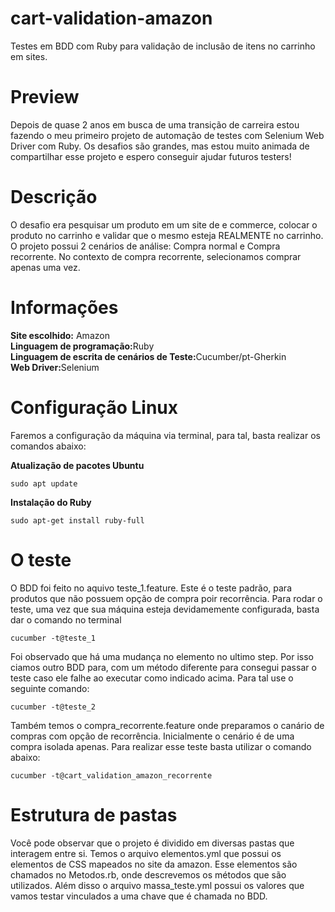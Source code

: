 # cart-validation-amazon
Testes em BDD com Ruby para validação de inclusão de itens no carrinho em sites.

# Preview
Depois de quase 2 anos em busca de uma transição de carreira estou fazendo o meu primeiro projeto de automação de testes com Selenium Web Driver com Ruby.
Os desafios são grandes, mas estou muito animada de compartilhar esse projeto e espero conseguir ajudar futuros testers!

# Descrição
O desafio era pesquisar um produto em um site de e commerce, colocar o produto no carrinho e validar que o mesmo esteja REALMENTE no carrinho.<br>
O projeto possui 2 cenários de análise: Compra normal e Compra recorrente.
No contexto de compra recorrente, selecionamos comprar apenas uma vez.


# Informações
<b>Site escolhido:</b> Amazon<br>
<b><Linguagem>Linguagem de programação:</b>Ruby<br>
<b>Linguagem de escrita de cenários de Teste:</b>Cucumber/pt-Gherkin<br>
<b>Web Driver:</b>Selenium
  
# Configuração Linux
Faremos a configuração da máquina via terminal, para tal, basta realizar os comandos abaixo:

<b>Atualização de pacotes Ubuntu</b>

`sudo apt update`

<b>Instalação do Ruby</b>

`sudo apt-get install ruby-full`


# O teste
O BDD foi feito no aquivo teste_1.feature. Este é o teste padrão, para produtos que não possuem opção de compra poir recorrência.
Para rodar o teste, uma vez que sua máquina esteja devidamemente configurada,  basta dar o comando no terminal

`cucumber -t@teste_1`

Foi observado que há uma mudança no elemento no ultimo step. Por isso ciamos outro BDD para, com um método diferente para consegui passar o teste caso ele falhe ao executar como indicado acima. Para tal use o seguinte comando:

`cucumber -t@teste_2`

Também temos o compra_recorrente.feature onde preparamos o canário de compras com opção de recorrência. Inicialmente o cenário é de uma compra isolada apenas. Para realizar esse teste basta utilizar o comando abaixo:

`cucumber -t@cart_validation_amazon_recorrente`

# Estrutura de pastas
Você pode observar que o projeto é dividido em diversas pastas que interagem entre si. 
Temos o arquivo elementos.yml que possui os elementos de CSS mapeados no site da amazon. Esse elementos são chamados no Metodos.rb, onde descrevemos os métodos que são utilizados.
Além disso o arquivo massa_teste.yml possui os valores que vamos testar vinculados a uma chave que é chamada no BDD.
